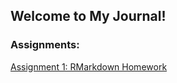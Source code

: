 ## Welcome to My Journal!

### Assignments:

[Assignment 1: RMarkdown Homework](R_Markdown_Homework.html)
